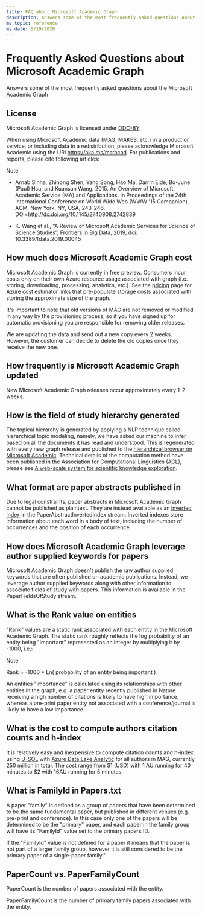 ```yaml
---
title: FAQ about Microsoft Academic Graph
description: Answers some of the most frequently asked questions about the Microsoft Academic Graph
ms.topic: reference
ms.date: 5/19/2020
---
```

# Frequently Asked Questions about Microsoft Academic Graph

Answers some of the most frequently asked questions about the Microsoft Academic Graph

## License

Microsoft Academic Graph is licensed under [ODC-BY](https://opendatacommons.org/licenses/by/1.0/)

When using Microsoft Academic data (MAG, MAKES, etc.) in a product or service, or including data in a redistribution, please acknowledge Microsoft Academic using the URI https://aka.ms/msracad. For publications and reports, please cite following articles:

> [!NOTE]
>
> - Arnab Sinha, Zhihong Shen, Yang Song, Hao Ma, Darrin Eide, Bo-June (Paul) Hsu, and Kuansan Wang. 2015. An Overview of Microsoft Academic Service (MA) and Applications. In Proceedings of the 24th International Conference on World Wide Web (WWW '15 Companion). ACM, New York, NY, USA, 243-246. DOI=http://dx.doi.org/10.1145/2740908.2742839
>
> - K. Wang et al., “A Review of Microsoft Academic Services for Science of Science Studies”, Frontiers in Big Data, 2019, doi: 10.3389/fdata.2019.00045

## How much does Microsoft Academic Graph cost

Microsoft Academic Graph is currently in free preview. Consumers incur costs only on their own Azure resource usage associated with graph (i.e. storing, downloading, processing, analytics, etc.). See the [pricing](resources-pricing.md) page for Azure cost estimator links that pre-populate storage costs associated with storing the approximate size of the graph.

It's important to note that old versions of MAG are not removed or modified in any way by the provisioning process, so if you have signed up for automatic provisioning you are responsible for removing older releases.

We are updating the data and send out a new copy every 2 weeks. However, the customer can decide to delete the old copies once they receive the new one.

## How frequently is Microsoft Academic Graph updated

New Microsoft Academic Graph releases occur approximately every 1-2 weeks.

## How is the field of study hierarchy generated

The topical hierarchy is generated by applying a NLP technique called hierarchical topic modeling, namely, we have asked our machine to infer based on all the documents it has read and understood. This is regenerated  with every new graph release and published to the [hierarchical browser on Microsoft Academic](https://academic.microsoft.com/#/topics/0/). Technical details of the computation method have been published in the Association for Computational Linguistics (ACL), please see [A web-scale system for scientific knowledge exploration](https://academic.microsoft.com/#/detail/2803115315).

## What format are paper abstracts published in

Due to legal constraints, paper abstracts in Microsoft Academic Graph cannot be published as plaintext. They are instead available as an [inverted index](https://en.wikipedia.org/wiki/Inverted_index) in the PaperAbstractInvertedIndex stream. Inverted indexes store information about each word in a body of text, including the number of occurrences and the position of each occurrence.

## How does Microsoft Academic Graph leverage author supplied keywords for papers

Microsoft Academic Graph doesn't publish the raw author supplied keywords that are often published on academic publications. Instead, we leverage author supplied keywords along with other information to associate fields of study with papers. This information is available in the PaperFieldsOfStudy stream.

## What is the Rank value on entities

"Rank" values are a static rank associated with each entity in the Microsoft Academic Graph. The static rank  roughly reflects the log probability of an entity being "important" represented as an integer by multiplying it by -1000, i.e.:

> [!NOTE]
> Rank = -1000 * Ln( probability of an entity being important )

An entities "importance" is calculated using its relationships with other entities in the graph, e.g. a paper entity recently published in Nature receiving a high number of citations is likely to have high importance, whereas a pre-print paper entity not associated with a conference/journal is likely to have a low importance.

## What is the cost to compute authors citation counts and h-index

It is relatively easy and inexpensive to compute citation counts and h-index using [U-SQL](https://msdn.microsoft.com/azure/data-lake-analytics/u-sql/u-sql-language-reference) with [Azure Data Lake Analytic](https://azure.microsoft.com/services/data-lake-analytics/) for all authors in MAG, currently 250 million in total. The cost range from $1 (USD) with 1 AU running for 40 minutes to $2 with 16AU running for 5 minutes.

## What is FamilyId in Papers.txt

A paper "family" is defined as a group of papers that have been determined to be the same fundamental paper, but published in different venues (e.g. pre-print and conference). In this case only one of the papers will be determined to be the "primary" paper, and each paper in the family group will have its "FamilyId" value set to the primary papers ID.

If the "FamilyId" value is not defined for a paper it means that the paper is not part of a larger family group, however it is still considered to be the primary paper of a single-paper family."

## PaperCount vs. PaperFamilyCount

PaperCount is the number of papers associated with the entity.

PaperFamilyCount is the number of primary family papers associated with the entity.
